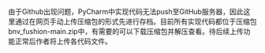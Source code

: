 由于Github出现问题，PyCharm中实现代码无法push至GitHub服务器，因此这里通过在网页手动上传压缩包的形式先进行存档。目前所有实现代码都位于压缩包bnv_fushion-main.zip中，有需要的可以下载压缩包并解压查看。待后续上传功能正常后作者将上传各代码文件。
